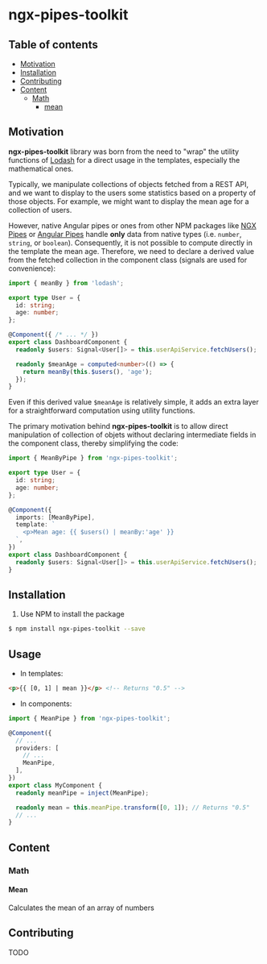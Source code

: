 # ngx-pipes-toolkit

## Table of contents

- [Motivation](#motivation)
- [Installation](#installation)
- [Contributing](#contributing)
- [Content](#content)
  - [Math](#math)
    - [mean](#mean)

## Motivation

**ngx-pipes-toolkit** library was born from the need to "wrap" the utility functions of [Lodash](https://lodash.com/docs) for a direct usage in the templates, especially the mathematical ones.

Typically, we manipulate collections of objects fetched from a REST API, and we want to display to the users some statistics based on a property of those objects. For example, we might want to display the mean age for a collection of users.

However, native Angular pipes or ones from other NPM packages like [NGX Pipes](https://www.npmjs.com/package/ngx-pipes) or [Angular Pipes](https://www.npmjs.com/package/ngx-pipes) handle **only** data from native types (i.e. `number`, `string`, or `boolean`). Consequently, it is not possible to compute directly in the template the mean age. Therefore, we need to declare a derived value from the fetched collection in the component class (signals are used for convenience):

```typescript
import { meanBy } from 'lodash';

export type User = {
  id: string;
  age: number;
};

@Component({ /* ... */ })
export class DashboardComponent {
  readonly $users: Signal<User[]> = this.userApiService.fetchUsers();

  readonly $meanAge = computed<number>(() => {
    return meanBy(this.$users(), 'age');
  });
}
```

Even if this derived value `$meanAge` is relatively simple, it adds an extra layer for a straightforward computation using utility functions.

The primary motivation behind **ngx-pipes-toolkit** is to allow direct manipulation of collection of objets without declaring intermediate fields in the component class, thereby simplifying the code:

```typescript
import { MeanByPipe } from 'ngx-pipes-toolkit';

export type User = {
  id: string;
  age: number;
};

@Component({
  imports: [MeanByPipe],
  template: `
    <p>Mean age: {{ $users() | meanBy:'age' }}
  `,
})
export class DashboardComponent {
  readonly $users: Signal<User[]> = this.userApiService.fetchUsers();
}
```

## Installation

1. Use NPM to install the package

```bash
$ npm install ngx-pipes-toolkit --save
```

## Usage

- In templates:

```html
<p>{{ [0, 1] | mean }}</p> <!-- Returns "0.5" -->
```

- In components:

```typescript
import { MeanPipe } from 'ngx-pipes-toolkit';

@Component({
  // ...
  providers: [
    // ...
    MeanPipe,
  ],
})
export class MyComponent {
  readonly meanPipe = inject(MeanPipe);

  readonly mean = this.meanPipe.transform([0, 1]); // Returns "0.5"
  // ...
}
```

## Content

### Math

#### Mean

Calculates the mean of an array of numbers

## Contributing

TODO
